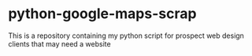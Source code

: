 # python-google-maps-scrap
This is a repository containing my python script for prospect web design clients that may need a website
